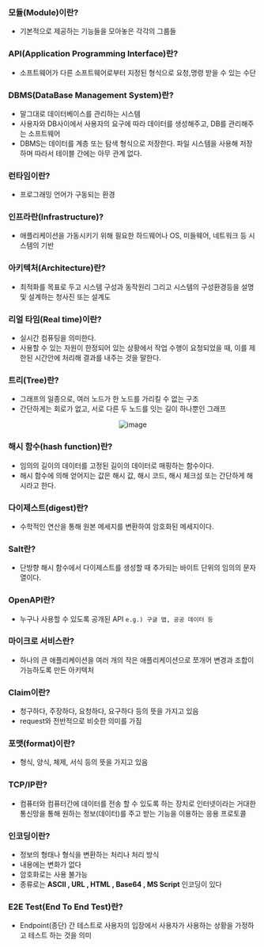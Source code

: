 ### 모듈(Module)이란?
- 기본적으로 제공하는 기능들을 모아놓은 각각의 그룹들<br>
### API(Application Programming Interface)란?
- 소프트웨어가 다른 소프트웨어로부터 지정된 형식으로 요청,명령 받을 수 있는 수단
### DBMS(DataBase Management System)란?
- 말그대로 데이터베이스를 관리하는 시스템
- 사용자와 DB사이에서 사용자의 요구에 따라 데이터를 생성해주고, DB를 관리해주는 소프트웨어
- DBMS는 데이터를 계층 또는 탐색 형식으로 저장한다. 파일 시스템을 사용해 저장하며 따라서 테이블 간에는 아무 관계 없다.
### 런타임이란?
- 프로그래밍 언어가 구동되는 환경
### 인프라란(Infrastructure)?
- 애플리케이션을 가동시키기 위해 필요한 하드웨어나 OS, 미들웨어, 네트워크 등 시스템의 기반
### 아키텍처(Architecture)란?
- 최적화를 목표로 두고 시스템 구성과 동작원리 그리고 시스템의 구성환경등을 설명 및 설계하는 청사진 또는 설계도
### 리얼 타임(Real time)이란?
- 실시간 컴퓨팅을 의미한다.
- 사용할 수 있는 자원이 한정되어 있는 상황에서 작업 수행이 요청되었을 때, 이를 제한된 시간안에 처리해 결과를 내주는 것을 말한다.
### 트리(Tree)란?
- 그래프의 일종으로, 여러 노드가 한 노드를 가리킬 수 없는 구조
- 간단하게는 회로가 없고, 서로 다른 두 노드를 잇는 길이 하나뿐인 그래프
<div align="center">

  ![image](https://user-images.githubusercontent.com/68471917/113801304-87d80500-9793-11eb-8551-98bf42812764.png)
</div>

### 해시 함수(hash function)란?
- 임의의 길이의 데이터를 고정된 길이의 데이터로 매핑하는 함수이다.
- 해시 함수에 의해 얻어지는 값은 해시 값, 해시 코드, 해시 체크섬 또는 간단하게 해시라고 한다.

### 다이제스트(digest)란?
- 수학적인 연산을 통해 원본 메세지를 변환하여 암호화된 메세지이다.
### Salt란?
- 단방향 해시 함수에서 다이제스트를 생성할 때 추가되는 바이트 단위의 임의의 문자열이다.
### OpenAPI란?
- 누구나 사용할 수 있도록 공개된 API
`e.g.) 구글 맵, 공공 데이터 등`
### 마이크로 서비스란?
- 하나의 큰 애플리케이션을 여러 개의 작은 애플리케이션으로 쪼개어 변경과 조합이 가능하도록 만든 아키텍처
### Claim이란?
- 청구하다, 주장하다, 요청하다, 요구하다 등의 뜻을 가지고 있음
- request와 전반적으로 비슷한 의미를 가짐
### 포맷(format)이란?
- 형식, 양식, 체제, 서식 등의 뜻을 가지고 있음
### TCP/IP란?
- 컴퓨터와 컴퓨터간에 데이터를 전송 할 수 있도록 하는 장치로 인터넷이라는 거대한 통신망을 통해 원하는 정보(데이터)를 주고 받는 기능을 이용하는 응용 프로토콜
### 인코딩이란?
- 정보의 형태나 형식을 변환하는 처리나 처리 방식
- 내용에는 변화가 없다
- 암호화로는 사용 불가능
- 종류로는 **ASCII , URL , HTML , Base64 , MS Script** 인코딩이 있다
### E2E Test(End To End Test)란?
- Endpoint(종단) 간 테스트로 사용자의 입장에서 사용자가 사용하는 상황을 가정하고 테스트 하는 것을 의미